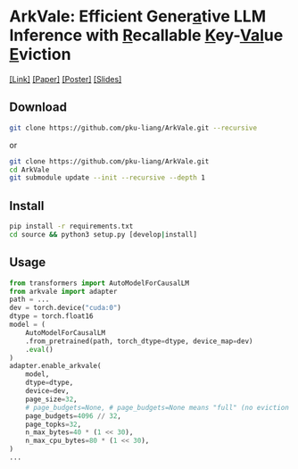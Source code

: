 # ArkVale: Efficient Gener<ins>a</ins>tive LLM Inference with <ins>R</ins>ecallable <ins>K</ins>ey-<ins>Val</ins>ue <ins>E</ins>viction 

[\[Link\]](https://neurips.cc/virtual/2024/poster/96635) [\[Paper\]](./media/arkvale-nips24-paper.pdf) [\[Poster\]](./media/arkvale-nips24-poster.pdf) [\[Slides\]](./media/arkvale-nips24-talk.pdf)

## Download

```bash
git clone https://github.com/pku-liang/ArkVale.git --recursive 
```

or 

```bash
git clone https://github.com/pku-liang/ArkVale.git
cd ArkVale
git submodule update --init --recursive --depth 1 
```

## Install 

```bash
pip install -r requirements.txt
cd source && python3 setup.py [develop|install]
```

## Usage 

```python
from transformers import AutoModelForCausalLM
from arkvale import adapter
path = ...
dev = torch.device("cuda:0")
dtype = torch.float16
model = (
    AutoModelForCausalLM
    .from_pretrained(path, torch_dtype=dtype, device_map=dev)
    .eval()
)
adapter.enable_arkvale(
    model, 
    dtype=dtype, 
    device=dev, 
    page_size=32,
    # page_budgets=None, # page_budgets=None means "full" (no eviction & recall)
    page_budgets=4096 // 32,
    page_topks=32,
    n_max_bytes=40 * (1 << 30),
    n_max_cpu_bytes=80 * (1 << 30),
)
...
```
